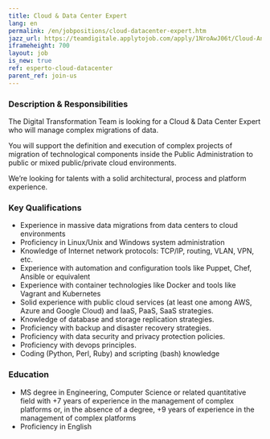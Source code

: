 ```yaml
---
title: Cloud & Data Center Expert 
lang: en
permalink: /en/jobpositions/cloud-datacenter-expert.htm
jazz_url: https://teamdigitale.applytojob.com/apply/1NroAwJ06t/Cloud-And-Data-Center
iframeheight: 700
layout: job
is_new: true
ref: esperto-cloud-datacenter
parent_ref: join-us
---
```


### Description & Responsibilities
The Digital Transformation Team is looking for a Cloud & Data Center Expert who will manage complex migrations of data.

You will support the definition and execution of complex projects of migration of technological components inside the Public Administration to public or mixed public/private cloud environments. 

We’re looking for talents with a solid architectural, process and platform experience. 


### Key Qualifications
- Experience in massive data migrations from data centers to cloud environments
- Proficiency in Linux/Unix and Windows system administration
- Knowledge of Internet network protocols: TCP/IP, routing, VLAN, VPN, etc.
- Experience with automation and configuration tools like Puppet, Chef, Ansible or equivalent
- Experience with container technologies like Docker and tools like Vagrant and Kubernetes
- Solid experience with public cloud services (at least one among AWS, Azure and Google Cloud)  and IaaS, PaaS, SaaS strategies.
- Knowledge of database and storage replication strategies.
- Proficiency with backup and disaster recovery strategies.
- Proficiency with data security and privacy protection policies. 
- Proficiency with devops principles.
- Coding (Python, Perl, Ruby) and scripting (bash) knowledge


### Education
- MS degree in Engineering, Computer Science or related quantitative field with +7 years of experience in the management of complex platforms or, in the absence of a degree, +9 years of experience in the management of complex platforms 
- Proficiency in English

